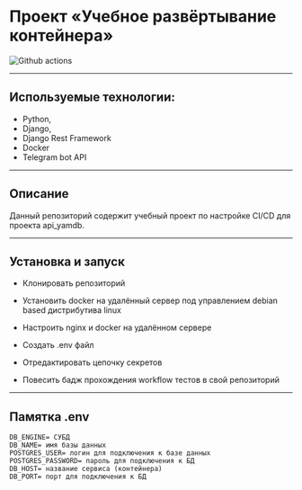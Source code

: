 # Проект «Учебное развёртывание контейнера» 
![Github actions](https://github.com/snigiden/yamdb_final/actions/workflows/yamdb_workflow.yaml/badge.svg)
___
## Используемые технологии:
- Python,
- Django, 
- Django Rest Framework
- Docker
- Telegram bot API
___
## Описание

Данный репозиторий содержит учебный проект по настройке CI/CD для проекта api_yamdb.
___
## Установка и запуск
* Клонировать репозиторий

* Установить docker на удалённый сервер под управлением debian based дистрибутива linux

* Настроить nginx и docker на удалённом сервере

* Создать .env файл

* Отредактировать цепочку секретов

* Повесить бадж прохождения workflow тестов в свой репозиторий

***
## Памятка .env
~~~
DB_ENGINE= СУБД
DB_NAME= имя базы данных
POSTGRES_USER= логин для подключения к базе данных
POSTGRES_PASSWORD= пароль для подключения к БД
DB_HOST= название сервиса (контейнера)
DB_PORT= порт для подключения к БД 
~~~